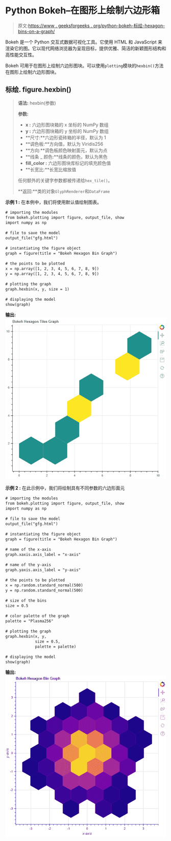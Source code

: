 # Python Bokeh–在图形上绘制六边形箱

> 原文:[https://www . geeksforgeeks . org/python-bokeh-标绘-hexagon-bins-on-a-graph/](https://www.geeksforgeeks.org/python-bokeh-plotting-hexagon-bins-on-a-graph/)

Bokeh 是一个 Python 交互式数据可视化工具。它使用 HTML 和 JavaScript 来渲染它的图。它以现代网络浏览器为呈现目标，提供优雅、简洁的新颖图形结构和高性能交互性。

Bokeh 可用于在图形上绘制六边形图块。可以使用`plotting`模块的`hexbin()`方法在图形上绘制六边形图块。

## 标绘. figure.hexbin()

> **语法:** hexbin(参数)
> 
> **参数:**
> 
> *   **x :** 六边形图块箱的 x 坐标的 NumPy 数组
> *   **y :** 六边形图块箱的 y 坐标的 NumPy 数组
> *   **尺寸:**六边形瓷砖箱的半径，默认为 1
> *   **调色板:**方向值，默认为 Viridis256
> *   **方向:**调色板颜色映射面元，默认为点
> *   **线条 _ 颜色:**线条的颜色，默认为黑色
> *   **fill_color :** 六边形图块库标记的填充颜色值
> *   **长宽比:**长宽比缩放值
> 
> 任何额外的关键字参数都被传递给`hex_tile()`。
> 
> **返回:**类的对象`GlyphRenderer`和`DataFrame`

**示例 1 :** 在本例中，我们将使用默认值绘制图表。

```
# importing the modules 
from bokeh.plotting import figure, output_file, show 
import numpy as np

# file to save the model 
output_file("gfg.html") 

# instantiating the figure object 
graph = figure(title = "Bokeh Hexagon Bin Graph") 

# the points to be plotted 
x = np.array([1, 2, 3, 4, 5, 6, 7, 8, 9])
y = np.array([1, 2, 3, 4, 5, 6, 7, 8, 9])

# plotting the graph 
graph.hexbin(x, y, size = 1) 

# displaying the model 
show(graph) 
```

**输出:**
![](img/81824a28027b7f846bed0d0a8d16ad10.png)

**示例 2 :** 在此示例中，我们将绘制具有不同参数的六边形面元

```
# importing the modules 
from bokeh.plotting import figure, output_file, show 
import numpy as np

# file to save the model 
output_file("gfg.html") 

# instantiating the figure object 
graph = figure(title = "Bokeh Hexagon Bin Graph") 

# name of the x-axis 
graph.xaxis.axis_label = "x-axis"

# name of the y-axis 
graph.yaxis.axis_label = "y-axis"

# the points to be plotted 
x = np.random.standard_normal(500)
y = np.random.standard_normal(500)

# size of the bins
size = 0.5

# color palette of the graph
palette = "Plasma256"

# plotting the graph 
graph.hexbin(x, y,
             size = 0.5,
             palette = palette) 

# displaying the model 
show(graph)  
```

**输出:**
![](img/fb05a9f45e85fc166f647810cb223c0b.png)
